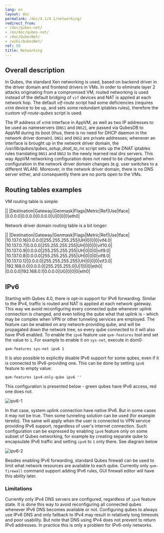 ```yaml
---
lang: en
layout: doc
permalink: /doc/4.1/4.1/networking/
redirect_from:
- /doc/qubes-net/
- /en/doc/qubes-net/
- /doc/QubesNet/
- /wiki/QubesNet/
ref: 59
title: Networking
---
```


## Overall description

In Qubes, the standard Xen networking is used, based on backend driver in the driver domain and frontend drivers in VMs. In order to eliminate layer 2 attacks originating from a compromised VM, routed networking is used instead of the default bridging of `vif` devices and NAT is applied at each network hop. The default *vif-route* script had some deficiencies (requires `eth0` device to be up, and sets some redundant iptables rules), therefore the custom *vif-route-qubes* script is used.

The IP address of `eth0` interface in AppVM, as well as two IP addresses to be used as nameservers (`DNS1` and `DNS2`), are passed via QubesDB to AppVM during its boot (thus, there is no need for DHCP daemon in the network driver domain). `DNS1` and `DNS2` are private addresses; whenever an interface is brought up in the network driver domain, the */usr/lib/qubes/qubes\_setup\_dnat\_to\_ns* script sets up the DNAT iptables rules translating `DNS1` and `DNS2` to the newly learned real dns servers. This way AppVM networking configuration does not need to be changed when configuration in the network driver domain changes (e.g. user switches to a different WLAN). Moreover, in the network driver domain, there is no DNS server either, and consequently there are no ports open to the VMs.

## Routing tables examples

VM routing table is simple:

||
|Destination|Gateway|Genmask|Flags|Metric|Ref|Use|Iface|
|0.0.0.0|0.0.0.0|0.0.0.0|U|0|0|0|eth0|

Network driver domain routing table is a bit longer:

||
|Destination|Gateway|Genmask|Flags|Metric|Ref|Use|Iface|
|10.137.0.16|0.0.0.0|255.255.255.255|UH|0|0|0|vif4.0|
|10.137.0.7|0.0.0.0|255.255.255.255|UH|0|0|0|vif10.0|
|10.137.0.9|0.0.0.0|255.255.255.255|UH|0|0|0|vif9.0|
|10.137.0.8|0.0.0.0|255.255.255.255|UH|0|0|0|vif8.0|
|10.137.0.12|0.0.0.0|255.255.255.255|UH|0|0|0|vif3.0|
|192.168.0.0|0.0.0.0|255.255.255.0|U|1|0|0|eth0|
|0.0.0.0|192.168.0.1|0.0.0.0|UG|0|0|0|eth0|

## IPv6

Starting with Qubes 4.0, there is opt-in support for IPv6 forwarding. Similar to the IPv4, traffic is routed and NAT is applied at each network gateway. This way we avoid reconfiguring every connected qube whenever uplink connection is changed, and even telling the qube what that uplink is - which may be complex when VPN or other tunneling services are employed.
The feature can be enabled on any network-providing qube, and will be propagated down the network tree, so every qube connected to it will also have IPv6 enabled.
To enable the `ipv6` feature use `qvm-features` tool and set the value to `1`. For example to enable it on `sys-net`, execute in dom0:

```
qvm-features sys-net ipv6 1
```

It is also possible to explicitly disable IPv6 support for some qubes, even if it is connected to IPv6-providing one. This can be done by setting `ipv6` feature to empty value:

```
qvm-features ipv4-only-qube ipv6 ''
```

This configuration is presented below - green qubes have IPv6 access, red one does not.

![ipv6-1](/attachment/doc/ipv6-1.png)

In that case, system uplink connection have native IPv6. But in some cases it may not be true. Then some tunneling solution can be used (for example teredo). The same will apply when the user is connected to VPN service providing IPv6 support, regardless of user's internet connection.
Such configuration can be expressed by enabling `ipv6` feature only on some subset of Qubes networking, for example by creating separate qube to encapsulate IPv6 traffic and setting `ipv6` to `1` only there. See diagram below

![ipv6-2](/attachment/doc/ipv6-2.png)

Besides enabling IPv6 forwarding, standard Qubes firewall can be used to limit what network resources are available to each qube. Currently only `qvm-firewall` command support adding IPv6 rules, GUI firewall editor will have this ability later.

### Limitations

Currently only IPv4 DNS servers are configured, regardless of `ipv6` feature state. It is done this way to avoid reconfiguring all connected qubes whenever IPv6 DNS becomes available or not. Configuring qubes to always use IPv6 DNS and only fallback to IPv4 may result in relatively long timeouts and poor usability.
But note that DNS using IPv4 does not prevent to return IPv6 addresses. In practice this is only a problem for IPv6-only networks.
